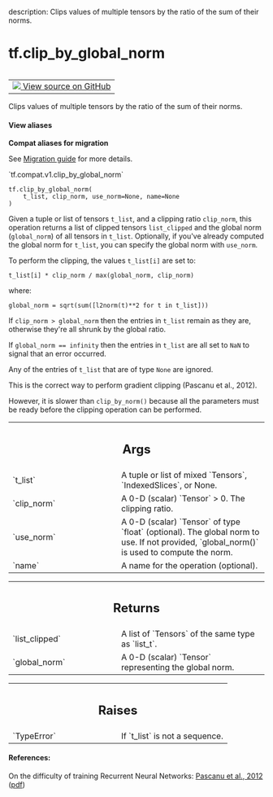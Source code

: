 description: Clips values of multiple tensors by the ratio of the sum of their norms.

<div itemscope itemtype="http://developers.google.com/ReferenceObject">
<meta itemprop="name" content="tf.clip_by_global_norm" />
<meta itemprop="path" content="Stable" />
</div>

# tf.clip_by_global_norm

<!-- Insert buttons and diff -->

<table class="tfo-notebook-buttons tfo-api nocontent" align="left">
<td>
  <a target="_blank" href="https://github.com/tensorflow/tensorflow/blob/r2.3/tensorflow/python/ops/clip_ops.py#L289-L379">
    <img src="https://www.tensorflow.org/images/GitHub-Mark-32px.png" />
    View source on GitHub
  </a>
</td>
</table>



Clips values of multiple tensors by the ratio of the sum of their norms.

<section class="expandable">
  <h4 class="showalways">View aliases</h4>
  <p>
<b>Compat aliases for migration</b>
<p>See
<a href="https://www.tensorflow.org/guide/migrate">Migration guide</a> for
more details.</p>
<p>`tf.compat.v1.clip_by_global_norm`</p>
</p>
</section>

<pre class="devsite-click-to-copy prettyprint lang-py tfo-signature-link">
<code>tf.clip_by_global_norm(
    t_list, clip_norm, use_norm=None, name=None
)
</code></pre>



<!-- Placeholder for "Used in" -->

Given a tuple or list of tensors `t_list`, and a clipping ratio `clip_norm`,
this operation returns a list of clipped tensors `list_clipped`
and the global norm (`global_norm`) of all tensors in `t_list`. Optionally,
if you've already computed the global norm for `t_list`, you can specify
the global norm with `use_norm`.

To perform the clipping, the values `t_list[i]` are set to:

    t_list[i] * clip_norm / max(global_norm, clip_norm)

where:

    global_norm = sqrt(sum([l2norm(t)**2 for t in t_list]))

If `clip_norm > global_norm` then the entries in `t_list` remain as they are,
otherwise they're all shrunk by the global ratio.

If `global_norm == infinity` then the entries in `t_list` are all set to `NaN`
to signal that an error occurred.

Any of the entries of `t_list` that are of type `None` are ignored.

This is the correct way to perform gradient clipping (Pascanu et al., 2012).

However, it is slower than `clip_by_norm()` because all the parameters must be
ready before the clipping operation can be performed.

<!-- Tabular view -->
 <table class="responsive fixed orange">
<colgroup><col width="214px"><col></colgroup>
<tr><th colspan="2"><h2 class="add-link">Args</h2></th></tr>

<tr>
<td>
`t_list`
</td>
<td>
A tuple or list of mixed `Tensors`, `IndexedSlices`, or None.
</td>
</tr><tr>
<td>
`clip_norm`
</td>
<td>
A 0-D (scalar) `Tensor` > 0. The clipping ratio.
</td>
</tr><tr>
<td>
`use_norm`
</td>
<td>
A 0-D (scalar) `Tensor` of type `float` (optional). The global
norm to use. If not provided, `global_norm()` is used to compute the norm.
</td>
</tr><tr>
<td>
`name`
</td>
<td>
A name for the operation (optional).
</td>
</tr>
</table>



<!-- Tabular view -->
 <table class="responsive fixed orange">
<colgroup><col width="214px"><col></colgroup>
<tr><th colspan="2"><h2 class="add-link">Returns</h2></th></tr>

<tr>
<td>
`list_clipped`
</td>
<td>
A list of `Tensors` of the same type as `list_t`.
</td>
</tr><tr>
<td>
`global_norm`
</td>
<td>
A 0-D (scalar) `Tensor` representing the global norm.
</td>
</tr>
</table>



<!-- Tabular view -->
 <table class="responsive fixed orange">
<colgroup><col width="214px"><col></colgroup>
<tr><th colspan="2"><h2 class="add-link">Raises</h2></th></tr>

<tr>
<td>
`TypeError`
</td>
<td>
If `t_list` is not a sequence.
</td>
</tr>
</table>



#### References:

On the difficulty of training Recurrent Neural Networks:
  [Pascanu et al., 2012](http://proceedings.mlr.press/v28/pascanu13.html)
  ([pdf](http://proceedings.mlr.press/v28/pascanu13.pdf))
